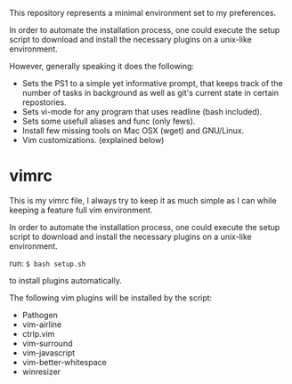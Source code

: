 This repository represents a minimal environment set to my preferences.

In order to automate the installation process, one could execute the setup
script to download and install the necessary plugins on a unix-like
environment.

However, generally speaking it does the following:
   * Sets the PS1 to a simple yet informative prompt, that keeps track of the number of tasks in background as well as git's current state in certain repostories.
   * Sets vi-mode for any program that uses readline (bash included).
   * Sets some usefull aliases and func (only fews).
   * Install few missing tools on Mac OSX (wget) and GNU/Linux.
   * Vim customizations. (explained below)

vimrc
=====
This is my vimrc file, I always try to keep it as much simple as I can while
keeping a feature full vim environment.

In order to automate the installation process, one could execute the setup
script to download and install the necessary plugins on a unix-like
environment.

run:
`$ bash setup.sh`

to install plugins automatically.

The following vim plugins will be installed by the script:
   * Pathogen
   * vim-airline
   * ctrlp.vim
   * vim-surround
   * vim-javascript
   * vim-better-whitespace
   * winresizer
